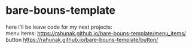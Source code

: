 # bare-bouns-template  
here i'll be leave code for my next projects:  
menu items: https://rahunak.github.io/bare-bouns-template/menu_items/  
button https://rahunak.github.io/bare-bouns-template/button/
